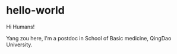 # hello-world

Hi Humans!

Yang zou here, I'm a postdoc in School of Basic medicine, QingDao University.
